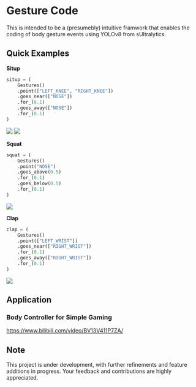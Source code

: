 # Gesture Code
This is intended to be a (presumebly) intuitive framwork that enables the coding of body gesture events using YOLOv8 from sUltralytics.

## Quick Examples
**Situp**
```python
situp = (
    Gestures()
    .point(["LEFT_KNEE", "RIGHT_KNEE"])
    .goes_near(["NOSE"])
    .for_(0.1)
    .goes_away(["NOSE"])
    .for_(0.1)
)
```
![](https://github.com/Don-Yin/Gesture-Code/tree/main/public/cut_situp.gif)
![](public/cut_situp.gif)

**Squat**
```python
squat = (
    Gestures()
    .point("NOSE")
    .goes_above(0.5)
    .for_(0.1)
    .goes_below(0.5)
    .for_(0.1)
)
```
![](https://github.com/Don-Yin/Gesture-Code/tree/main/public/cut_squat.gif)

**Clap**
```python
clap = (
    Gestures()
    .point(["LEFT_WRIST"])
    .goes_near(["RIGHT_WRIST"])
    .for_(0.1)
    .goes_away(["RIGHT_WRIST"])
    .for_(0.1)
)
```
![](https://github.com/Don-Yin/Gesture-Code/tree/main/public/cut_clap.gif)

## Application

### Body Controller for Simple Gaming
https://www.bilibili.com/video/BV13V411P7ZA/

## Note
This project is under development, with further refinements and feature additions in progress. Your feedback and contributions are highly appreciated.
